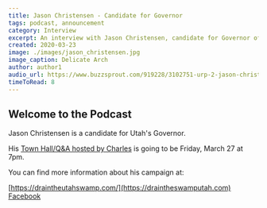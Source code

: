 ```yaml
---
title: Jason Christensen - Candidate for Governor
tags: podcast, announcement
category: Interview
excerpt: An interview with Jason Christensen, candidate for Governor of Utah
created: 2020-03-23
image: ./images/jason_christensen.jpg
image_caption: Delicate Arch
author: author1
audio_url: https://www.buzzsprout.com/919228/3102751-urp-2-jason-christensen-candidate-for-governor.mp3?blob_id=10956805&download=true
timeToRead: 8
---
```


## Welcome to the Podcast

Jason Christensen is a candidate for Utah's Governor.

His [Town Hall/Q&A hosted by Charles](https://www.crowdcast.io/e/jason-christensen--) is going to be Friday, March 27 at 7pm.

You can find more information about his campaign at:

[https://draintheutahswamp.com/](https://draintheswamputah.com)
[Facebook](https://www.facebook.com/Jason-Christensen-for-Utah-Governor-2357400587687158/)